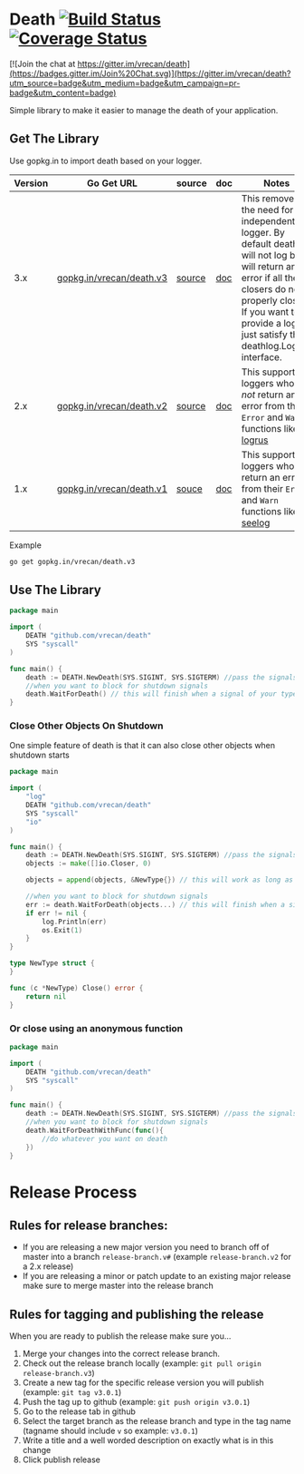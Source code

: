 # Death [![Build Status](https://travis-ci.org/vrecan/death.svg?branch=master)](https://travis-ci.org/vrecan/death) [![Coverage Status](https://coveralls.io/repos/github/vrecan/death/badge.svg?branch=master)](https://coveralls.io/github/vrecan/death?branch=master)

[![Join the chat at https://gitter.im/vrecan/death](https://badges.gitter.im/Join%20Chat.svg)](https://gitter.im/vrecan/death?utm_source=badge&utm_medium=badge&utm_campaign=pr-badge&utm_content=badge)
<p>Simple library to make it easier to manage the death of your application.</p>

## Get The Library

Use gopkg.in to import death based on your logger.

Version | Go Get URL | source | doc | Notes |
--------|------------|--------|-----|-------|
3.x     | [gopkg.in/vrecan/death.v3](https://gopkg.in/vrecan/death.v3)| [source](https://github.com/vrecan/death/tree/v3.0) | [doc](https://godoc.org/gopkg.in/vrecan/death.v3) | This removes the need for an independent logger. By default death will not log but will return an error if all the closers do not properly close. If you want to provide a logger just satisfy the deathlog.Logger interface.
2.x     | [gopkg.in/vrecan/death.v2](https://gopkg.in/vrecan/death.v2)| [source](https://github.com/vrecan/death/tree/v2.0) | [doc](https://godoc.org/gopkg.in/vrecan/death.v2) | This supports loggers who _do not_ return an error from their `Error` and `Warn` functions like [logrus](https://github.com/sirupsen/logrus)
1.x     | [gopkg.in/vrecan/death.v1](https://gopkg.in/vrecan/death.v1)| [souce](https://github.com/vrecan/death/tree/v1.0) | [doc](https://godoc.org/gopkg.in/vrecan/death.v1) | This supports loggers who _do_ return an error from their `Error` and `Warn` functions like [seelog](https://github.com/cihub/seelog)



Example
```bash
go get gopkg.in/vrecan/death.v3
```
## Use The Library

```go
package main

import (
	DEATH "github.com/vrecan/death"
	SYS "syscall"
)

func main() {
	death := DEATH.NewDeath(SYS.SIGINT, SYS.SIGTERM) //pass the signals you want to end your application
	//when you want to block for shutdown signals
	death.WaitForDeath() // this will finish when a signal of your type is sent to your application
}
```

### Close Other Objects On Shutdown
<p>One simple feature of death is that it can also close other objects when shutdown starts</p>

```go
package main

import (
	"log"
	DEATH "github.com/vrecan/death"
	SYS "syscall"
	"io"
)

func main() {
	death := DEATH.NewDeath(SYS.SIGINT, SYS.SIGTERM) //pass the signals you want to end your application
	objects := make([]io.Closer, 0)

	objects = append(objects, &NewType{}) // this will work as long as the type implements a Close method

	//when you want to block for shutdown signals
	err := death.WaitForDeath(objects...) // this will finish when a signal of your type is sent to your application
	if err != nil {
		log.Println(err)
		os.Exit(1)
	}
}

type NewType struct {
}

func (c *NewType) Close() error {
	return nil
}
```

### Or close using an anonymous function

```go
package main

import (
	DEATH "github.com/vrecan/death"
	SYS "syscall"
)

func main() {
	death := DEATH.NewDeath(SYS.SIGINT, SYS.SIGTERM) //pass the signals you want to end your application
	//when you want to block for shutdown signals
	death.WaitForDeathWithFunc(func(){ 
		//do whatever you want on death
	}) 
}
```

# Release Process

## Rules for release branches:
- If you are releasing a new major version you need to branch off of master into a branch `release-branch.v#` (example `release-branch.v2` for a 2.x release)
- If you are releasing a minor or patch update to an existing major release make sure to merge master into the release branch


## Rules for tagging and publishing the release
When you are ready to publish the release make sure you...
1. Merge your changes into the correct release branch.
2. Check out the release branch locally (example: `git pull origin release-branch.v3`)
3. Create a new tag for the specific release version you will publish (example: `git tag v3.0.1`)
4. Push the tag up to github (example: `git push origin v3.0.1`)
5. Go to the release tab in github
6. Select the target branch as the release branch and type in the tag name (tagname should include `v` so  example: `v3.0.1`)
7. Write a title and a well worded description on exactly what is in this change
8. Click publish release
